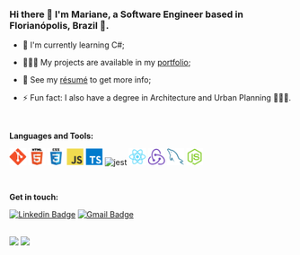 ### Hi there 👋 I'm Mariane, a Software Engineer based in Florianópolis, Brazil 🌴.

- 🌱 I'm currently learning C#;

- 👩🏻‍💻 My projects are available in my [portfolio](https://marianealgayer.github.io/);

- 📄 See my [résumé](https://gitconnected.com/marianealgayer/resume) to get more info;

- ⚡ Fun fact: I also have a degree in Architecture and Urban Planning 👷🏻‍♀️.

<br>

**Languages and Tools:**

<p align="left">
  <img src="https://raw.githubusercontent.com/devicons/devicon/master/icons/git/git-original.svg" alt="git" width="30" height="30"/>
  <img src="https://raw.githubusercontent.com/devicons/devicon/master/icons/html5/html5-original-wordmark.svg" alt="html5" width="30" height="30"/>
  <img src="https://raw.githubusercontent.com/devicons/devicon/master/icons/css3/css3-original-wordmark.svg" alt="css3" width="30" height="30"/> 
  <img src="https://raw.githubusercontent.com/devicons/devicon/master/icons/javascript/javascript-original.svg" alt="javascript" width="30" height="30"/>
  <img src="https://raw.githubusercontent.com/devicons/devicon/master/icons/typescript/typescript-original.svg" alt="typescript" width="30" height="30"/> 
  <img src="https://www.learnstorybook.com/intro-to-storybook/logo-jest.png" alt="jest" width="30" height="30"/>
  <img src="https://raw.githubusercontent.com/devicons/devicon/master/icons/react/react-original.svg" alt="react" width="30" height="30"/> 
  <img src="https://raw.githubusercontent.com/devicons/devicon/master/icons/redux/redux-original.svg" alt="redux" width="30" height="30"/> 
  <img src="https://raw.githubusercontent.com/devicons/devicon/master/icons/mysql/mysql-original.svg" alt="mysql" width="30" height="30"/>
  <img src="https://raw.githubusercontent.com/devicons/devicon/master/icons/nodejs/nodejs-original.svg" alt="nodejs" width="30" height="30"/>
</p>

<br>

**Get in touch:**

[![Linkedin Badge](https://img.shields.io/badge/-LinkedIn-%230077B5?style=for-the-badge&logo=linkedin&logoColor=white)](https://www.linkedin.com/in/mariane-albuquerque-algayer/)
[![Gmail Badge](https://img.shields.io/badge/Gmail-D14836?style=for-the-badge&logo=gmail&logoColor=white)](mailto:marianealgayer@gmail.com)

<br>

<div>
  <img src="https://github-readme-stats.vercel.app/api?username=MarianeAlgayer&count_private=true&show_icons=true&theme=swift&hide_border=true&hide=contribs,issues" height="140"/>
  <img src="https://github-readme-stats.vercel.app/api/top-langs/?username=MarianeAlgayer&layout=compact&count_private=true&show_icons=true&theme=swift&hide=scss&hide_border=true" height="140"/>
</div>
